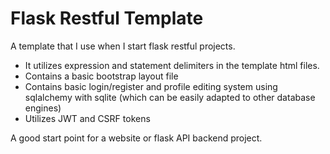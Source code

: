 # Flask Restful Template
A template that I use when I start flask restful projects.

- It utilizes expression and statement delimiters in the template html files.
- Contains a basic bootstrap layout file
- Contains basic login/register and profile editing system using sqlalchemy with sqlite (which can be easily adapted to other database engines)
- Utilizes JWT and CSRF tokens

A good start point for a website or flask API backend project.